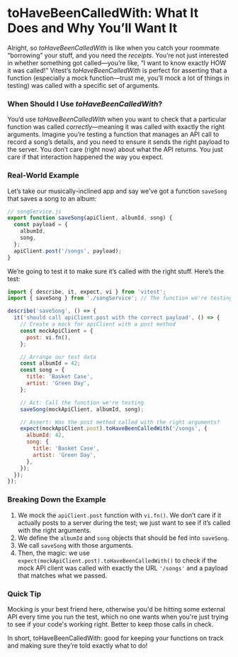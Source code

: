 # toHaveBeenCalledWith: What It Does and Why You’ll Want It

Alright, so _toHaveBeenCalledWith_ is like when you catch your roommate “borrowing” your stuff, and you need the _receipts_. You’re not just interested in whether something got called—you’re like, “I want to know exactly HOW it was called!” Vitest’s _toHaveBeenCalledWith_ is perfect for asserting that a function (especially a mock function—trust me, you’ll mock a lot of things in testing) was called with a specific set of arguments.

### When Should I Use _toHaveBeenCalledWith_?

You’d use _toHaveBeenCalledWith_ when you want to check that a particular function was called _correctly_—meaning it was called with exactly the right arguments. Imagine you’re testing a function that manages an API call to record a song’s details, and you need to ensure it sends the right payload to the server. You don’t care (right now) about what the API returns. You just care if that interaction happened the way you expect.

### Real-World Example

Let’s take our musically-inclined app and say we’ve got a function `saveSong` that saves a song to an album:

```javascript
// songService.js
export function saveSong(apiClient, albumId, song) {
  const payload = {
    albumId,
    song,
  };
  apiClient.post('/songs', payload);
}
```

We’re going to test it to make sure it’s called with the right stuff. Here’s the test:

```javascript
import { describe, it, expect, vi } from 'vitest';
import { saveSong } from './songService'; // The function we're testing

describe('saveSong', () => {
  it('should call apiClient.post with the correct payload', () => {
    // Create a mock for apiClient with a post method
    const mockApiClient = {
      post: vi.fn(),
    };

    // Arrange our test data
    const albumId = 42;
    const song = {
      title: 'Basket Case',
      artist: 'Green Day',
    };

    // Act: Call the function we're testing
    saveSong(mockApiClient, albumId, song);

    // Assert: Was the post method called with the right arguments?
    expect(mockApiClient.post).toHaveBeenCalledWith('/songs', {
      albumId: 42,
      song: {
        title: 'Basket Case',
        artist: 'Green Day',
      },
    });
  });
});
```

### Breaking Down the Example

1. We mock the `apiClient.post` function with `vi.fn()`. We don’t care if it actually posts to a server during the test; we just want to see if it’s called with the right arguments.
2. We define the `albumId` and `song` objects that should be fed into `saveSong`.
3. We call `saveSong` with those arguments.
4. Then, the magic: we use `expect(mockApiClient.post).toHaveBeenCalledWith()` to check if the mock API client was called with exactly the URL `'/songs'` and a payload that matches what we passed.

### Quick Tip

Mocking is your best friend here, otherwise you'd be hitting some external API every time you run the test, which no one wants when you're just trying to see if your code's working right. Better to keep those calls in check.

In short, toHaveBeenCalledWith: good for keeping your functions on track and making sure they’re told exactly what to do!
